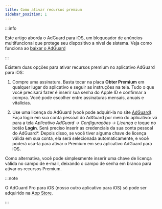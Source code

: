 ```yaml
---
title: Como ativar recursos premium
sidebar_position: 1
---
```


:::info

Este artigo aborda o AdGuard para iOS, um bloqueador de anúncios multifuncional que protege seu dispositivo a nível de sistema. Veja como funciona ao [baixar o AdGuard](https://agrd.io/download-kb-adblock)

:::

Existem duas opções para ativar recursos premium no aplicativo AdGuard para iOS:

1. Compre uma assinatura. Basta tocar na placa **Obter Premium** em qualquer lugar do aplicativo e seguir as instruções na tela. Tudo o que você precisará fazer é inserir sua senha do Apple ID e confirmar a compra. Você pode escolher entre assinaturas mensais, anuais e vitalícias.

2. Use uma licença do AdGuard (você pode adquiri-la no site [AdGuard](https://adguard.com/license.html)). Faça login em sua conta pessoal do AdGuard por meio do aplicativo: vá para a tela *Aplicativo AdGuard → Configurações → Licença* e toque no botão **Login**. Será preciso inserir as credenciais da sua conta pessoal do AdGuard*. Depois disso, se você tiver alguma chave de licença válida em sua conta, ela será selecionada automaticamente, e você poderá usá-la para ativar o Premium em seu aplicativo AdGuard para iOS.

Como alternativa, você pode simplesmente inserir uma chave de licença válida no campo de e-mail, deixando o campo de senha em branco para ativar os recursos Premium.

:::note

O AdGuard Pro para iOS (nosso outro aplicativo para iOS) só pode ser adquirido na [App Store](https://apps.apple.com/app/adguard-pro-adblock-privacy/id1126386264).

:::

